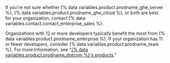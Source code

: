 If you're not sure whether {% data variables.product.prodname_ghe_server %}, {% data variables.product.prodname_ghe_cloud %}, or both are best for your organization, contact {% data variables.contact.contact_enterprise_sales %}.

Organizations with 12 or more developers typically benefit the most from {% data variables.product.prodname_enterprise %}. If your organization has 11 or fewer developers, consider {% data variables.product.prodname_team %}. For more information, see "<a href="/articles/githubs-products/" class="dotcom-only">{% data variables.product.prodname_dotcom %}'s products</a>."
